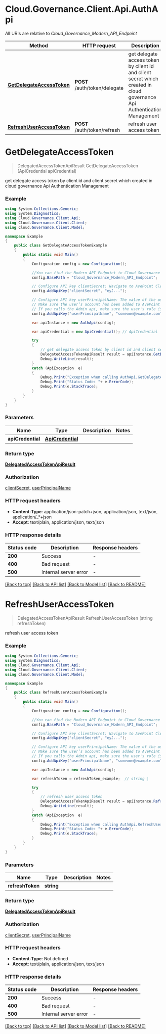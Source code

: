 # Cloud.Governance.Client.Api.AuthApi

All URIs are relative to *Cloud_Governance_Modern_API_Endpoint*

Method | HTTP request | Description
------------- | ------------- | -------------
[**GetDelegateAccessToken**](AuthApi.md#getdelegateaccesstoken) | **POST** /auth/token/delegate | get delegate access token by client id and client secret which created in cloud governance Api Authentication Management
[**RefreshUserAccessToken**](AuthApi.md#refreshuseraccesstoken) | **POST** /auth/token/refresh | refresh user access token


<a name="getdelegateaccesstoken"></a>
# **GetDelegateAccessToken**
> DelegatedAccessTokenApiResult GetDelegateAccessToken (ApiCredential apiCredential)

get delegate access token by client id and client secret which created in cloud governance Api Authentication Management

### Example
```csharp
using System.Collections.Generic;
using System.Diagnostics;
using Cloud.Governance.Client.Api;
using Cloud.Governance.Client.Client;
using Cloud.Governance.Client.Model;

namespace Example
{
    public class GetDelegateAccessTokenExample
    {
        public static void Main()
        {
            Configuration config = new Configuration();

            //You can find the Modern API Endpoint in Cloud Governance admin user guide for your environment.
            config.BasePath = "Cloud_Governance_Modern_API_Endpoint";

            // Configure API key clientSecret: Navigate to AvePoint Cloud Governance Settings > API Authentication Management to Obtain a client secret.
            config.AddApiKey("clientSecret", "eyJ...");

            // Configure API key userPrincipalName: The value of the userPrincipalName parameter is the login name of a delegated user that will be used to invoke the AvePoint Cloud Governance API. 
            // Make sure the user’s account has been added to AvePoint Online Services and has the license for AvePoint Cloud Governance.
            // If you calls the Admin api, make sure the user's role is Service Administrator for AvePoint Cloud Governance.
            config.AddApiKey("userPrincipalName", "someone@example.com");

            var apiInstance = new AuthApi(config);

            var apiCredential = new ApiCredential(); // ApiCredential | 

            try
            {
                // get delegate access token by client id and client secret which created in cloud governance Api Authentication Management
                DelegatedAccessTokenApiResult result = apiInstance.GetDelegateAccessToken(apiCredential);
                Debug.WriteLine(result);
            }
            catch (ApiException  e)
            {
                Debug.Print("Exception when calling AuthApi.GetDelegateAccessToken: " + e.Message );
                Debug.Print("Status Code: "+ e.ErrorCode);
                Debug.Print(e.StackTrace);
            }
        }
    }
}
```

### Parameters

Name | Type | Description  | Notes
------------- | ------------- | ------------- | -------------
 **apiCredential** | [**ApiCredential**](ApiCredential.md)|  | 

### Return type

[**DelegatedAccessTokenApiResult**](DelegatedAccessTokenApiResult.md)

### Authorization

[clientSecret](../README.md#clientSecret), [userPrincipalName](../README.md#userPrincipalName)

### HTTP request headers

 - **Content-Type**: application/json-patch+json, application/json, text/json, application/_*+json
 - **Accept**: text/plain, application/json, text/json

### HTTP response details
| Status code | Description | Response headers |
|-------------|-------------|------------------|
| **200** | Success |  -  |
| **400** | Bad request |  -  |
| **500** | Internal server error |  -  |

[[Back to top]](#) [[Back to API list]](../README.md#documentation-for-api-endpoints) [[Back to Model list]](../README.md#documentation-for-models) [[Back to README]](../README.md)

<a name="refreshuseraccesstoken"></a>
# **RefreshUserAccessToken**
> DelegatedAccessTokenApiResult RefreshUserAccessToken (string refreshToken)

refresh user access token

### Example
```csharp
using System.Collections.Generic;
using System.Diagnostics;
using Cloud.Governance.Client.Api;
using Cloud.Governance.Client.Client;
using Cloud.Governance.Client.Model;

namespace Example
{
    public class RefreshUserAccessTokenExample
    {
        public static void Main()
        {
            Configuration config = new Configuration();

            //You can find the Modern API Endpoint in Cloud Governance admin user guide for your environment.
            config.BasePath = "Cloud_Governance_Modern_API_Endpoint";

            // Configure API key clientSecret: Navigate to AvePoint Cloud Governance Settings > API Authentication Management to Obtain a client secret.
            config.AddApiKey("clientSecret", "eyJ...");

            // Configure API key userPrincipalName: The value of the userPrincipalName parameter is the login name of a delegated user that will be used to invoke the AvePoint Cloud Governance API. 
            // Make sure the user’s account has been added to AvePoint Online Services and has the license for AvePoint Cloud Governance.
            // If you calls the Admin api, make sure the user's role is Service Administrator for AvePoint Cloud Governance.
            config.AddApiKey("userPrincipalName", "someone@example.com");

            var apiInstance = new AuthApi(config);

            var refreshToken = refreshToken_example;  // string | 

            try
            {
                // refresh user access token
                DelegatedAccessTokenApiResult result = apiInstance.RefreshUserAccessToken(refreshToken);
                Debug.WriteLine(result);
            }
            catch (ApiException  e)
            {
                Debug.Print("Exception when calling AuthApi.RefreshUserAccessToken: " + e.Message );
                Debug.Print("Status Code: "+ e.ErrorCode);
                Debug.Print(e.StackTrace);
            }
        }
    }
}
```

### Parameters

Name | Type | Description  | Notes
------------- | ------------- | ------------- | -------------
 **refreshToken** | **string**|  | 

### Return type

[**DelegatedAccessTokenApiResult**](DelegatedAccessTokenApiResult.md)

### Authorization

[clientSecret](../README.md#clientSecret), [userPrincipalName](../README.md#userPrincipalName)

### HTTP request headers

 - **Content-Type**: Not defined
 - **Accept**: text/plain, application/json, text/json

### HTTP response details
| Status code | Description | Response headers |
|-------------|-------------|------------------|
| **200** | Success |  -  |
| **400** | Bad request |  -  |
| **500** | Internal server error |  -  |

[[Back to top]](#) [[Back to API list]](../README.md#documentation-for-api-endpoints) [[Back to Model list]](../README.md#documentation-for-models) [[Back to README]](../README.md)

